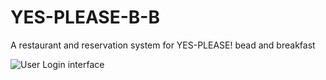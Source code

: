 # YES-PLEASE-B-B
A restaurant and reservation system for YES-PLEASE! bead and breakfast

![User Login interface](https://github.com/Shisso23/YES-PLEASE-B-B/new/master/Login.png)
